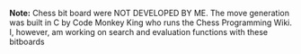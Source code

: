 **Note:** Chess bit board were NOT DEVELOPED BY ME. The move generation was built in C by Code Monkey King who runs the Chess Programming Wiki. I, however, am working on search and evaluation functions with these bitboards
